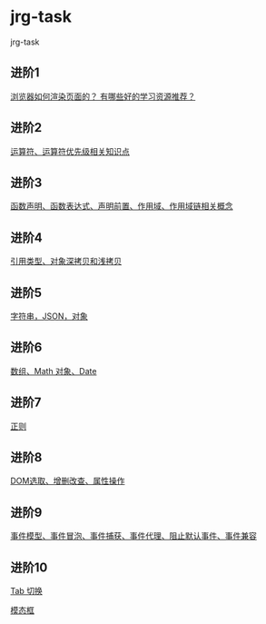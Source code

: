# jrg-task
jrg-task

## 进阶1

[浏览器如何渲染页面的？ 有哪些好的学习资源推荐？
](https://github.com/yunyu950908/jrg-task/issues/1)

## 进阶2

[运算符、运算符优先级相关知识点](https://github.com/yunyu950908/jrg-task/issues/2)

## 进阶3

[函数声明、函数表达式、声明前置、作用域、作用域链相关概念](https://github.com/yunyu950908/jrg-task/issues/3)

## 进阶4

[引用类型、对象深拷贝和浅拷贝](https://github.com/yunyu950908/jrg-task/issues/4)

## 进阶5

[字符串，JSON，对象](https://github.com/yunyu950908/jrg-task/issues/5)

## 进阶6

[数组、Math 对象、Date](https://github.com/yunyu950908/jrg-task/issues/6)

## 进阶7

[正则](https://github.com/yunyu950908/jrg-task/issues/7)

## 进阶8

[DOM选取、增删改查、属性操作](https://github.com/yunyu950908/jrg-task/issues/8)

## 进阶9

[事件模型、事件冒泡、事件捕获、事件代理、阻止默认事件、事件兼容](https://github.com/yunyu950908/jrg-task/issues/9)

## 进阶10

[Tab 切换](https://github.com/yunyu950908/jrg-task/task10/code10-1-tabBox.html)

[模态框](https://github.com/yunyu950908/jrg-task/advance/task10/code10-2-modalBox.html)

